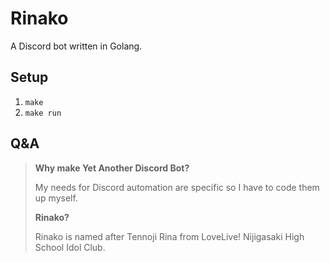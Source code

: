 # Rinako

A Discord bot written in Golang.

## Setup

1. `make`
2. `make run`

## Q&A

> __Why make Yet Another Discord Bot?__
> 
> My needs for Discord automation are specific so I have to code them up myself.
>
> __Rinako?__
>
> Rinako is named after Tennoji Rina from LoveLive! Nijigasaki High School Idol Club.


